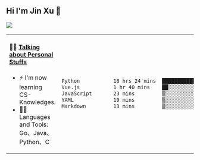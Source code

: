 
## Hi I'm Jin Xu 👋
![](https://komarev.com/ghpvc/?username=jiayouxujin&color=brightgreen&label=PROFILE+VIEWS)



<table align="center">
<tr>
<td valign="top" width="60%">

#### 🏋️‍♀️ <a href="https://github.com/jiayouxujin" target="_blank">Talking about Personal Stuffs</a>
<!-- recent_releases starts -->

- ⚡  I'm now learning CS-Knowledges.  
- 🏊‍♂️ Languages and Tools: Go、Java、Python、C
<!-- recent_releases ends -->
</td>
<td>
 
<!--START_SECTION:waka-->

```txt
Python           18 hrs 24 mins  █████████████████████▓░░░   86.20 %
Vue.js           1 hr 40 mins    ██░░░░░░░░░░░░░░░░░░░░░░░   07.83 %
JavaScript       23 mins         ▒░░░░░░░░░░░░░░░░░░░░░░░░   01.80 %
YAML             19 mins         ▒░░░░░░░░░░░░░░░░░░░░░░░░   01.49 %
Markdown         13 mins         ▒░░░░░░░░░░░░░░░░░░░░░░░░   01.06 %
```

<!--END_SECTION:waka-->
 
</td>
</tr>
</table>





